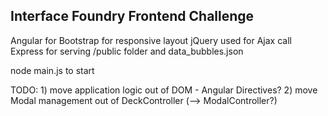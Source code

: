## Interface Foundry Frontend Challenge

Angular for 
Bootstrap for responsive layout
jQuery used for Ajax call 
Express for serving /public folder and data_bubbles.json 

node main.js to start

TODO: 1) move application logic out of DOM - Angular Directives?
	  2) move Modal management out of DeckController (--> ModalController?)



